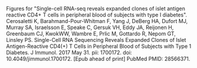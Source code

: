 Figures for "Single-cell RNA-seq reveals expanded clones of islet antigen reactive CD4+ T cells in peripheral blood of subjects with type I diabetes". Cerosaletti K, Barahmand-Pour-Whitman F, Yang J, DeBerg HA, Dufort MJ, Murray SA, Israelsson E, Speake C, Gersuk VH, Eddy JA, Reijonen H, Greenbaum CJ, KwokWW, Wambre E, Prlic M, Gottardo R, Nepom GT, Linsley PS. Single-Cell RNA Sequencing Reveals Expanded Clones of Islet Antigen-Reactive CD4(+) T Cells in Peripheral Blood of Subjects with Type 1 Diabetes. J Immunol. 2017 May 31. pii: 1700172. doi: 10.4049/jimmunol.1700172. [Epub ahead of print] PubMed PMID:
28566371.
